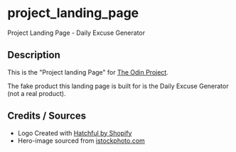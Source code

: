 # project_landing_page
Project Landing Page - Daily Excuse Generator

## Description
This is the "Project landing Page" for [The Odin Project](https://www.theodinproject.com/lessons/foundations-landing-page).

The fake product this landing page is built for is the Daily Excuse Generator (not a real product).

## Credits / Sources
- Logo Created with [Hatchful by Shopify](https://www.shopify.com/tools/logo-maker)
- Hero-image sourced from [istockphoto.com](https://www.istockphoto.com/photo/i-dont-know-young-man-isolated-on-white-background-being-at-a-loss-showing-helpless-gm2149178185-570409897)